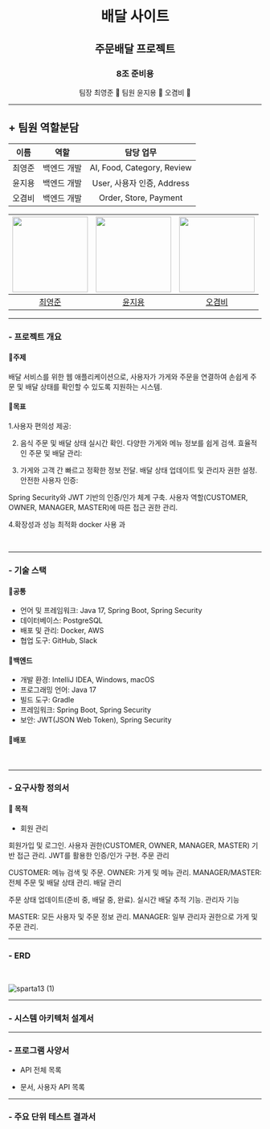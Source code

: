 # <div align="center">배달 사이트 </div>

## <div align="center">주문배달 프로젝트 </div>

### <div align="center">8조 준비용</div>

<div align=center> 팀장 최영준 🐲  팀원 윤지용 🐂  오겸비 🐰</div>

---

## + 팀원 역할분담

| 이름 | 역할 | 담당 업무 | 
| :-:  | :-: | :-: |
| 최영준 | 백엔드 개발 | AI, Food, Category, Review |
| 윤지용 | 백엔드 개발 | User, 사용자 인증, Address |
| 오겸비 | 백엔드 개발 | Order, Store, Payment |


| <img src="https://avatars.githubusercontent.com/u/82498610?v=4" alt="" width="150"> | <img src="https://avatars.githubusercontent.com/u/150976474?v=4" alt="" width="150"> | <img src="https://avatars.githubusercontent.com/u/160198328?v=4" alt="" width="150"> |
|:------:|:------:|:------:|
| [최영준](https://github.com/choiy6) | [윤지용](https://github.com/jeffyun3061) | [오겸비](https://github.com/afoisl) |

---

### - 프로젝트 개요

<div markdown="1">

#### 📌주제
배달 서비스를 위한 웹 애플리케이션으로, 사용자가 가게와 주문을 연결하여 손쉽게 주문 및 배달 상태를 확인할 수 있도록 지원하는 시스템.

#### 📌목표 

1.사용자 편의성 제공:

2. 음식 주문 및 배달 상태 실시간 확인.
다양한 가게와 메뉴 정보를 쉽게 검색.
효율적인 주문 및 배달 관리:

3. 가게와 고객 간 빠르고 정확한 정보 전달.
배달 상태 업데이트 및 관리자 권한 설정.
안전한 사용자 인증:

Spring Security와 JWT 기반의 인증/인가 체계 구축.
사용자 역할(CUSTOMER, OWNER, MANAGER, MASTER)에 따른 접근 권한 관리.

4.확장성과 성능 최적화
docker 사용 과

<br/>

</div>


---


### - 기술 스택

<div markdown="1">

#### 📌공통

- 언어 및 프레임워크: Java 17, Spring Boot, Spring Security
- 데이터베이스: PostgreSQL
- 배포 및 관리: Docker, AWS
- 협업 도구: GitHub, Slack

#### 📌백엔드

- 개발 환경: IntelliJ IDEA, Windows, macOS
- 프로그래밍 언어: Java 17
- 빌드 도구: Gradle
- 프레임워크: Spring Boot, Spring Security
- 보안: JWT(JSON Web Token), Spring Security

#### 📌배포

<br/>

</div>


---



### - 요구사항 정의서

<div markdown="1">

#### 📌 목적
- 회원 관리

회원가입 및 로그인.
사용자 권한(CUSTOMER, OWNER, MANAGER, MASTER) 기반 접근 관리.
JWT를 활용한 인증/인가 구현.
주문 관리

CUSTOMER: 메뉴 검색 및 주문.
OWNER: 가게 및 메뉴 관리.
MANAGER/MASTER: 전체 주문 및 배달 상태 관리.
배달 관리

주문 상태 업데이트(준비 중, 배달 중, 완료).
실시간 배달 추적 기능.
관리자 기능

MASTER: 모든 사용자 및 주문 정보 관리.
MANAGER: 일부 관리자 권한으로 가게 및 주문 관리.
<br/>

</div>


---



 ### - ERD

<div markdown="1">
<br/>
  
![sparta13 (1)](https://github.com/user-attachments/assets/396d1681-4b3c-4210-85cb-efa30389af3e)

</div>


---

### - 시스템 아키텍처 설계서

<div markdown="1">
  
<p align="center">
 
</p>

</div>

---



### - 프로그램 사양서

<div markdown="1">
  
- API 전체 목록


- 문서, 사용자 API 목록


</div>


---


### - 주요 단위 테스트 결과서
<div markdown="1">


</div>
